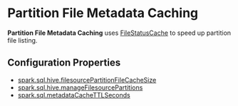 # Partition File Metadata Caching

**Partition File Metadata Caching** uses [FileStatusCache](../datasources/FileStatusCache.md) to speed up partition file listing.

## Configuration Properties

* [spark.sql.hive.filesourcePartitionFileCacheSize](../configuration-properties.md#spark.sql.hive.filesourcePartitionFileCacheSize)
* [spark.sql.hive.manageFilesourcePartitions](../configuration-properties.md#spark.sql.hive.manageFilesourcePartitions)
* [spark.sql.metadataCacheTTLSeconds](../configuration-properties.md#spark.sql.metadataCacheTTLSeconds)
